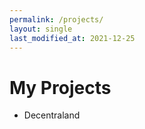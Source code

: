 ```yaml
---
permalink: /projects/
layout: single
last_modified_at: 2021-12-25
---
```


# My Projects
* Decentraland
